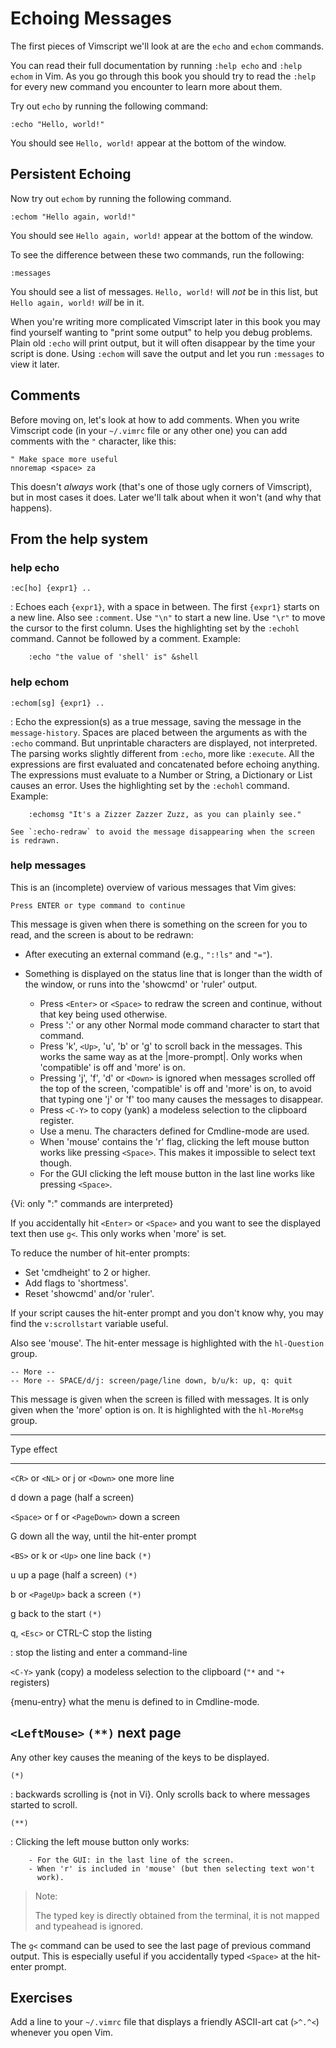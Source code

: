 Echoing Messages
================

The first pieces of Vimscript we'll look at are the `echo` and `echom`
commands.

You can read their full documentation by running `:help echo` and `:help
echom` in Vim.  As you go through this book you should try to read the
`:help` for every new command you encounter to learn more about them.

Try out `echo` by running the following command:

    :echo "Hello, world!"

You should see `Hello, world!` appear at the bottom of the window.

Persistent Echoing
------------------

Now try out `echom` by running the following command.

    :echom "Hello again, world!"

You should see `Hello again, world!` appear at the bottom of the window.

To see the difference between these two commands, run the following:

    :messages

You should see a list of messages.  `Hello, world!` will *not* be in
this list, but `Hello again, world!` *will* be in it.

When you're writing more complicated Vimscript later in this book you
may find yourself wanting to "print some output" to help you debug
problems.  Plain old `:echo` will print output, but it will often
disappear by the time your script is done.  Using `:echom` will save the
output and let you run `:messages` to view it later.

Comments
--------

Before moving on, let's look at how to add comments.  When you write
Vimscript code (in your `~/.vimrc` file or any other one) you can add
comments with the `"` character, like this:

    " Make space more useful
    nnoremap <space> za

This doesn't *always* work (that's one of those ugly corners of
Vimscript), but in most cases it does.  Later we'll talk about when it
won't (and why that happens).

From the help system
--------------------

### help echo

`:ec[ho] {expr1} ..`

:   Echoes each `{expr1}`, with a space in between.  The first `{expr1}`
    starts on a new line.  Also see `:comment`.  Use `"\n"` to start a
    new line.  Use `"\r"` to move the cursor to the first column.  Uses
    the highlighting set by the `:echohl` command.  Cannot be followed
    by a comment.  Example:

        :echo "the value of 'shell' is" &shell

### help echom

`:echom[sg] {expr1} ..`

:   Echo the expression(s) as a true message, saving the message in the
    `message-history`.  Spaces are placed between the arguments as with
    the `:echo` command.  But unprintable characters are displayed, not
    interpreted.  The parsing works slightly different from `:echo`,
    more like `:execute`.  All the expressions are first evaluated and
    concatenated before echoing anything.  The expressions must evaluate
    to a Number or String, a Dictionary or List causes an error.  Uses
    the highlighting set by the `:echohl` command.  Example:

		:echomsg "It's a Zizzer Zazzer Zuzz, as you can plainly see."

    See `:echo-redraw` to avoid the message disappearing when the screen
    is redrawn.

### help messages

This is an (incomplete) overview of various messages that Vim gives:

    Press ENTER or type command to continue

This message is given when there is something on the screen for you to
read, and the screen is about to be redrawn:

- After executing an external command (e.g., `":!ls"` and `"="`).
- Something is displayed on the status line that is longer than the
  width of the window, or runs into the 'showcmd' or 'ruler' output.

  * Press `<Enter>` or `<Space>` to redraw the screen and continue,
    without that key being used otherwise.
  * Press ':' or any other Normal mode command character to start that
    command.
  * Press 'k', `<Up>`, 'u', 'b' or 'g' to scroll back in the messages.
    This works the same way as at the |more-prompt|.  Only works when
    'compatible' is off and 'more' is on.
  * Pressing 'j', 'f', 'd' or `<Down>` is ignored when messages scrolled
    off the top of the screen, 'compatible' is off and 'more' is on, to
    avoid that typing one 'j' or 'f' too many causes the messages to
    disappear.
  * Press `<C-Y>` to copy (yank) a modeless selection to the clipboard
    register.
  * Use a menu.  The characters defined for Cmdline-mode are used.
  * When 'mouse' contains the 'r' flag, clicking the left mouse button
    works like pressing `<Space>`.  This makes it impossible to select
    text though.
  * For the GUI clicking the left mouse button in the last line works
    like pressing `<Space>`.

{Vi: only ":" commands are interpreted}

If you accidentally hit `<Enter>` or `<Space>` and you want to see the
displayed text then use `g<`.  This only works when 'more' is set.

To reduce the number of hit-enter prompts:
- Set 'cmdheight' to 2 or higher.
- Add flags to 'shortmess'.
- Reset 'showcmd' and/or 'ruler'.

If your script causes the hit-enter prompt and you don't know why, you
may find the `v:scrollstart` variable useful.

Also see 'mouse'.  The hit-enter message is highlighted with the
`hl-Question` group.

    -- More --
    -- More -- SPACE/d/j: screen/page/line down, b/u/k: up, q: quit

This message is given when the screen is filled with messages.  It is only
given when the 'more' option is on.  It is highlighted with the `hl-MoreMsg`
group.

------------------------------------------------------------
Type                                effect
---------------------------------   ------------------------
`<CR>` or `<NL>` or j or `<Down>`	one more line

d					                down a page (half a screen)

`<Space>` or f or `<PageDown>`		down a screen

G					                down all the way, until
                                    the hit-enter prompt

`<BS>` or k or `<Up>`			    one line back `(*)`

u					                up a page (half a screen) `(*)`

b or `<PageUp>`			            back a screen `(*)`

g					                back to the start `(*)`

q, `<Esc>` or CTRL-C			    stop the listing

:					                stop the listing and enter
                                    a command-line
                                    
`<C-Y>`				                yank (copy) a modeless selection
                                    to the clipboard (`"*` and
                                    `"+` registers)

{menu-entry}			            what the menu is defined to in
                                    Cmdline-mode.

`<LeftMouse>` `(**)`                next page
-------------------------------------------------------------

Any other key causes the meaning of the keys to be displayed.

`(*)`

:   backwards scrolling is {not in Vi}.  Only scrolls back to where
    messages started to scroll.
    
`(**)`

:   Clicking the left mouse button only works:
        
        - For the GUI: in the last line of the screen.
        - When 'r' is included in 'mouse' (but then selecting text won't
          work).

> Note:
>
> The typed key is directly obtained from the terminal, it is not mapped
> and typeahead is ignored.

The `g<` command can be used to see the last page of previous command output.
This is especially useful if you accidentally typed `<Space>` at the hit-enter
prompt.

Exercises
---------

Add a line to your `~/.vimrc` file that displays a friendly ASCII-art
cat (`>^.^<`) whenever you open Vim.
